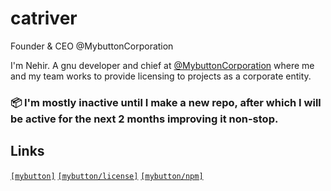 # catriver
Founder & CEO @MybuttonCorporation

 
I'm Nehir. A gnu developer and chief at [@MybuttonCorporation](github.com/MybuttonCorporation) where me and my team works to provide licensing to projects as a corporate entity.
 
### 📦 I'm mostly inactive until I make a new repo, after which I will be active for the next 2 months improving it non-stop. 

## Links
[`[mybutton]`](https://www.mybutton.org) [`[mybutton/license]`](https://www.mybutton.org/legal/policy) [`[mybutton/npm]`](https://www.npmjs.com/~cyberdevs)

